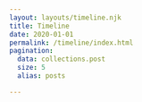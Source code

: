 ```yaml
---
layout: layouts/timeline.njk
title: Timeline
date: 2020-01-01
permalink: /timeline/index.html
pagination:
  data: collections.post
  size: 5
  alias: posts

---
```

